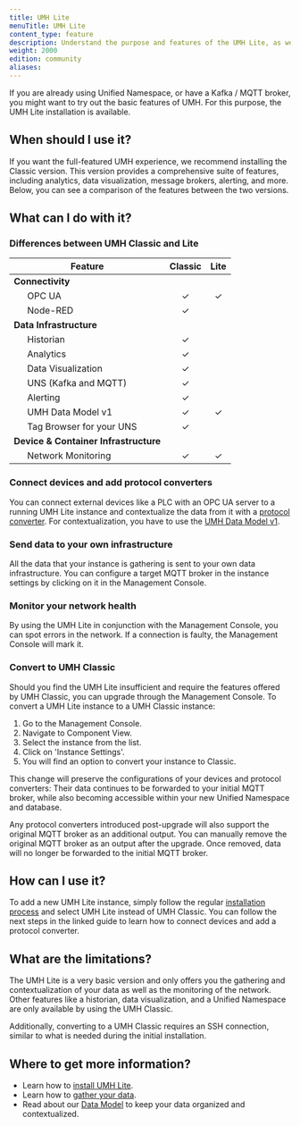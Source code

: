 ```yaml
---
title: UMH Lite
menuTitle: UMH Lite
content_type: feature
description: Understand the purpose and features of the UMH Lite, as well as the differences between UMH Lite and UMH Classic.
weight: 2000
edition: community
aliases:
---
```


If you are already using Unified Namespace, or have a Kafka / MQTT broker, you might want to try out the basic features of UMH. For this purpose, the UMH Lite installation is available.

## When should I use it?

If you want the full-featured UMH experience, we recommend installing the Classic version. This version provides a comprehensive suite of features, including analytics, data visualization, message brokers, alerting, and more. Below, you can see a comparison of the features between the two versions.

## What can I do with it?

### Differences between UMH Classic and Lite

<style>
 .feature-table {
    .center {
        text-align: center;
    }
    .bold {
        font-weight: bold;
    }
    .indented {
        padding-left: 2rem;
    }
 }
</style>

<table class="feature-table">
    <thead>
        <tr>
            <th>Feature</th>
            <th class="center">Classic</th>
            <th class="center">Lite</th>
        </tr>
    </thead>
    <tbody>
        <tr>
            <td class="bold">Connectivity</td>
            <td class="center"></td>
            <td class="center"></td>
        </tr>
        <tr>
            <td class="indented">OPC UA</td>
            <td class="center">✓</td>
            <td class="center">✓</td>
        </tr>
        <tr>
            <td class="indented">Node-RED</td>
            <td class="center">✓</td>
            <td class="center"></td>
        </tr>
        <tr>
            <td class="bold">Data Infrastructure</td>
            <td class="center"></td>
            <td class="center"></td>
        </tr>
        <tr>
            <td class="indented">Historian</td>
            <td class="center">✓</td>
            <td class="center"></td>
        </tr>
        <tr>
            <td class="indented">Analytics</td>
            <td class="center">✓</td>
            <td class="center"></td>
        </tr>
        <tr>
            <td class="indented">Data Visualization</td>
            <td class="center">✓</td>
            <td class="center"></td>
        </tr>
        <tr>
            <td class="indented">UNS (Kafka and MQTT)</td>
            <td class="center">✓</td>
            <td class="center"></td>
        </tr>
        <tr>
            <td class="indented">Alerting</td>
            <td class="center">✓</td>
            <td class="center"></td>
        </tr>
        <tr>
            <td class="indented">UMH Data Model v1</td>
            <td class="center">✓</td>
            <td class="center">✓</td>
        </tr>
        <tr>
            <td class="indented">Tag Browser for your UNS</td>
            <td class="center">✓</td>
            <td class="center"></td>
        </tr>
        <tr>
            <td class="bold">Device & Container Infrastructure</td>
            <td class="center"></td>
            <td class="center"></td>
        </tr>
        <tr>
            <td class="indented">Network Monitoring</td>
            <td class="center">✓</td>
            <td class="center">✓</td>
        </tr>
    </tbody>
</table>

### Connect devices and add protocol converters

You can connect external devices like a PLC with an OPC UA server to a running UMH Lite instance and contextualize the data from it with a [protocol converter](https://umh.docs.umh.app/docs/features/connectivity/benthos-umh/).
For contextualization, you have to use the [UMH Data Model v1](https://umh.docs.umh.app/docs/datamodel/messages/).

### Send data to your own infrastructure

All the data that your instance is gathering is sent to your own data infrastructure. You can configure a target MQTT broker in the instance settings by clicking on it in the Management Console.

### Monitor your network health

By using the UMH Lite in conjunction with the Management Console, you can spot errors in the network. If a connection is faulty, the Management Console will mark it.

### Convert to UMH Classic

Should you find the UMH Lite insufficient and require the features offered by UMH Classic, you can upgrade through the Management Console. To convert a UMH Lite instance to a UMH Classic instance:

1.  Go to the Management Console.
2.  Navigate to Component View.
3.  Select the instance from the list.
4.  Click on 'Instance Settings'.
5.  You will find an option to convert your instance to Classic.

This change will preserve the configurations of your devices and protocol converters: Their data continues to be forwarded to your initial MQTT broker, while also becoming accessible within your new Unified Namespace and database.

Any protocol converters introduced post-upgrade will also support the original MQTT broker as an additional output. You can manually remove the original MQTT broker as an output after the upgrade. Once removed, data will no longer be forwarded to the initial MQTT broker.

## How can I use it?

To add a new UMH Lite instance, simply follow the regular [installation process](https://umh.docs.umh.app/docs/getstarted/installation/) and select UMH Lite instead of UMH Classic. You can follow the next steps in the linked guide to learn how to connect devices and add a protocol converter.

## What are the limitations?

The UMH Lite is a very basic version and only offers you the gathering and contextualization of your data as well as the monitoring of the network. Other features like a historian, data visualization, and a Unified Namespace are only available by using the UMH Classic.

Additionally, converting to a UMH Classic requires an SSH connection, similar to what is needed during the initial installation.

## Where to get more information?

-   Learn how to [install UMH Lite](https://umh.docs.umh.app/docs/getstarted/installation/).
-   Learn how to [gather your data](https://umh.docs.umh.app/docs/getstarted/dataacquisitionmanipulation/).
-   Read about our [Data Model](https://umh.docs.umh.app/docs/datamodel/messages/) to keep your data organized and contextualized.
